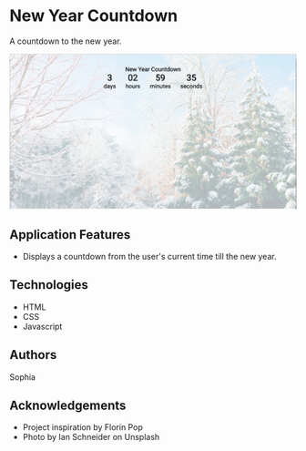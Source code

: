# New Year Countdown
A countdown to the new year. 

![screenshot-image](screenshot.png)

## Application Features
- Displays a countdown from the user's current time till the new year.

## Technologies
- HTML
- CSS
- Javascript

## Authors
Sophia

## Acknowledgements
- Project inspiration by Florin Pop
- Photo by Ian Schneider on Unsplash